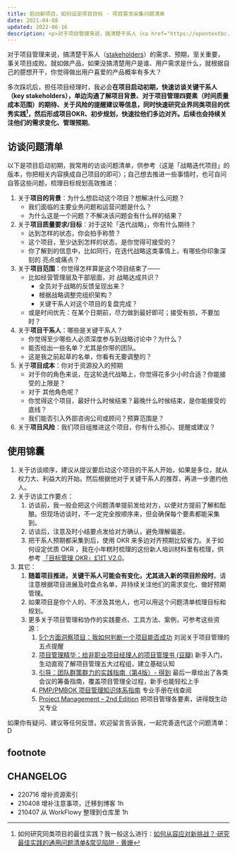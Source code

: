 ```yaml
---
title: 启动新项目，如何设定项目目标 · 项目需求采集问题清单
date: 2021-04-08
updated: 2022-06-16
description: <p>对于项目管理来说，搞清楚干系人（<a href="https://opentextbc.ca/projectmanagement/chapter/chapter-5-project-stakeholders-project-management/" target="_blank" rel="noopener">stakeholders</a>）的需求、预期，至关重要，事关项目成败。<!-- more -->就如做产品，如果没搞清楚用户是谁、用户需求是什么，就根据自己的臆想开干，你觉得做出用户喜爱的产品概率有多大？</p><p>多次踩坑后，担任项目经理时，我必会在项目启动初期，快速访谈关键干系人（key stakeholders），单边沟通了解项目背景、对于项目管理四要素（时间质量成本范围）的期待、关于风险的提醒建议等信息，同时快速研究业界同类项目的优秀实践，然后形成项目OKR、初步规划，快速拉他们多边对齐。后续也会持续关注他们的需求变化、管理预期。</p>
---
```


对于项目管理来说，搞清楚干系人（[stakeholders](https://opentextbc.ca/projectmanagement/chapter/chapter-5-project-stakeholders-project-management/)）的需求、预期，至关重要，事关项目成败。<!-- more -->就如做产品，如果没搞清楚用户是谁、用户需求是什么，就根据自己的臆想开干，你觉得做出用户喜爱的产品概率有多大？

多次踩坑后，担任项目经理时，我必会**在项目启动初期，快速访谈关键干系人（key stakeholders），单边沟通了解项目背景、对于项目管理四要素（时间质量成本范围）的期待、关于风险的提醒建议等信息，同时快速研究业界同类项目的优秀实践[^1]，然后形成项目OKR、初步规划，快速拉他们多边对齐。后续也会持续关注他们的需求变化、管理预期**。

## 访谈问题清单

以下是项目启动初期，我常用的访谈问题清单，供参考（这是「战略迭代项目」的版本，你把相关内容换成自己项目的即可）；自己想去推进一些事情时，也可自问自答这些问题，梳理目标规划高效推进：




1. 关于**项目的背景**：为什么想启动这个项目？想解决什么问题？
    - 我们面临的主要业务问题和运营问题是什么？
    - 为什么这是一个问题？不解决该问题会有什么样的结果？
2. 关于**项目质量要求/目标**：对于这轮「迭代战略」，你有什么期待？
    - 达到怎样的状态，你会拍手称赞？
    - 这个项目，至少达到怎样的状态，是你觉得可接受的？
    - 你了解到的信息中，比如同行，在迭代战略这类事情上，有哪些你印象深刻的 亮点或痛点？
3. 关于**项目范围**：你觉得怎样算是这个项目结束了——
    - 比如经营管理层及干部层面，对 战略达成共识？
        - 全员对于战略的反馈呈现出来？
        - 根据战略调整完组织架构？
        - 关键干系人对这个项目的复盘完成？
    - 或是时间优先：在某个日期前，尽力做到最好即可；接受有损，不要加时？
4. 关于**项目干系人**：哪些是关键干系人？
    - 你觉得至少哪些人必须深度参与到战略讨论中？为什么？
    - 能否给出一些名单？尤其是你带的团队。
    - 这是我之前起草的名单，你看有无要调整的？
5. 关于**项目成本**：你对于资源投入的预期
    - 对于你的角色来说，在这轮迭代战略上，你觉得花多少小时合适？你能接受的上限是？
    - 对于 其他角色呢？
    - 你觉得这个项目，最好什么时候结束？最晚什么时候结束，是你能接受的底线？
    - 我们能否引入外部咨询公司或顾问？预算范围是？
6. 关于**项目风险**：我们项目组推进这个项目，你有什么担心、提醒或建议？

## 使用锦囊

1. 关于访谈顺序，建议从提议要启动这个项目的干系人开始，如果是多位，就从权力大、利益大的开始。然后根据他对于关键干系人的推荐，再进一步邀约他人。
2. 关于访谈工作要点：
    1. 访谈前，我一般会把这个问题清单提前发给对方，以便对方提前了解和酝酿。但现场访谈时，不一定完全按顺序来，但会确保每个要素都能采集到。
    2. 访谈后，注意及时小结要点发给对方确认，避免理解偏差。
    3. 把干系人预期都采集到后，使用 OKR 来多边对齐预期比较省力。关于如何设定优质 OKR ，我在小年糕时梳理的这份新人培训材料里有梳理，供参考 [「目标管理 OKR」幻灯 V2.0](https://docs.qq.com/slide/DVXlMWnlFcUdnck96)。
3. 其它：
    1. **随着项目推进，关键干系人可能会有变化，尤其进入新的项目阶段时**。请注意根据项目进展及时盘点名单，并持续关注他们的需求变化、做好预期管理。
    2. 如果项目是你个人的、不涉及其他人，也可以用这个问题清单梳理目标和规划。
    3. 更多关于项目管理和协作的实践要点、工具方法、案例，可参考这些资源：
        1. [5个方面洞察项目：我如何判断一个项目能否成功](https://mp.weixin.qq.com/s/fXuyNfxHp_9eDudBZbMxoA) 刘润关于项目管理的五点提醒
        2. [项目管理精华：给非职业项目经理人的项目管理书 (豆瓣)](https://book.douban.com/subject/26986573/) 新手入门，生动直观了解项目管理五大过程组，建立基础认知
        3. [引导：团队群策群力的实践指南（第4版）- 得到](https://m.igetget.com/native/ebook#/ebook/detail?ebookId=BpM1nLOerPa1XOp27zqQ8KGR56loVWrXe2wdLygv94jYmnENDxAMZJBkbNzEblgQ&bookType=2&uid=2sprQFCiw2JzA7oUYRzbXg&os=iOS) 最后一章给出了各类会议的筹备指南，覆盖项目管理全过程，新手也能轻松上手
        4. [PMP/PMBOK 项目管理知识体系指南](http://pmp6.chn.ai/chapter/70) 专业手册在线查阅
        5. [Project Management – 2nd Edition](https://opentextbc.ca/projectmanagement/chapter/chapter-1-project-management-in-industry-project-management/) 把项目管理各要素，讲得既生动又专业

如果你有疑问、建议等任何反馈，欢迎留言告诉我，一起完善迭代这个问题清单：D

## footnote

[^1]: 如何研究同类项目的最佳实践？我一般这么进行：[如何从容应对新挑战？·研究最佳实践的通用问题清单&常见陷阱 - 黄姗](/cmty/tips_RES_BP)

## CHANGELOG

- 220716 增补资源索引
- 210408 增补注意事项，迁移到博客 1h
- 210407 从 WorkFlowy 整理到仓库里 1h

